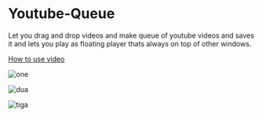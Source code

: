 # Youtube-Queue

Let you drag and drop videos and make queue of youtube videos and saves it and lets you play as floating player thats always on top of other windows. 



[How to use video](https://imgur.com/3jPQDDu.gif) 

![one](https://imgur.com/iZHO0PY.png)

![dua](https://imgur.com/5Wf5g47.png)

![tiga](https://imgur.com/9ocNhBH.png)
